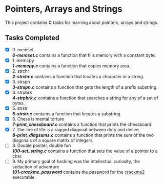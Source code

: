 # Pointers, Arrays and Strings

This project contains __C__ tasks for learning about pointers, arrays and strings.

## Tasks Completed

+ [x] 0\. memset<br/>_**0-memset.c**_ contains a function that fills memory with a constant byte.
+ [x] 1\. memcpy<br/>_**1-memcpy.c**_ contains a function that copies memory area.
+ [x] 2\. strchr<br/>_**2-strchr.c**_ contains a function that locates a character in a string.
+ [x] 3\. strspn<br/>_**3-strspn.c**_ contains a function that gets the length of a prefix substring.
+ [x] 4\. strpbrk<br/>_**4-strpbrk.c**_ contains a function that searches a string for any of a set of bytes.
+ [x] 5\. strstr<br/>_**5-strstr.c**_ contains a function that locates a substring.
+ [x] 6\. Chess is mental torture<br/>_**7-print_chessboard.c**_ contains a function that prints the chessboard.
+ [x] 7\. The line of life is a ragged diagonal between duty and desire<br/>_**8-print_diagsums.c**_ contains a function that prints the sum of the two diagonals of a square matrix of integers.
+ [ ] 8\. Double pointer, double fun<br/>_**100-set_string.c**_ contains a function that sets the value of a pointer to a char.
+ [ ] 9\. My primary goal of hacking was the intellectual curiosity, the seduction of adventure<br/>_**101-crackme_password**_ contains the password for the [crackme2](https://github.com/holbertonschool/0x06.c) executable.
